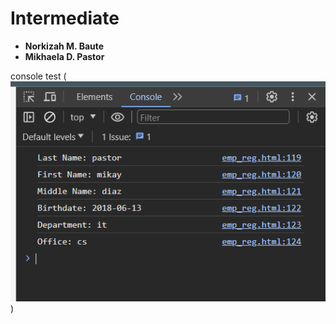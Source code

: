 # Intermediate

- **Norkizah M. Baute**
- **Mikhaela D. Pastor**

console test
(![img](https://github.com/Norkizah/Intermediate/blob/main/img/console.png))
